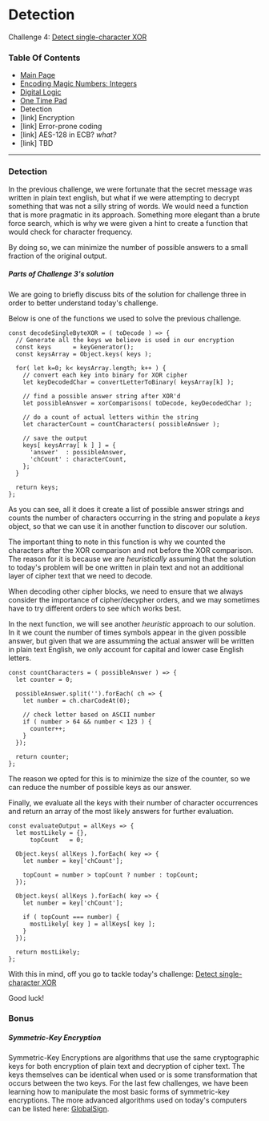 # Detection
Challenge 4: [Detect single-character XOR](https://cryptopals.com/sets/1/challenges/4)

### Table Of Contents
* [Main Page](../)
* [Encoding Magic Numbers: Integers](../problem1/)
* [Digital Logic](../problem2/)
* [One Time Pad](../problem3/)
* Detection
* [link] Encryption
* [link] Error-prone coding
* [link] AES-128 in ECB? *what?*
* [link] TBD
---
### Detection
In the previous challenge, we were fortunate that the secret message was written in plain text english, but what if we were attempting to decrypt something that was not a silly string of words.  We would need a function that is more pragmatic in its approach.  Something more elegant than a brute force search, which is why we were given a hint to create a function that would check for character frequency.

By doing so, we can minimize the number of possible answers to a small fraction of the original output.

##### Parts of Challenge 3's solution
We are going to briefly discuss bits of the solution for challenge three in order to better understand today's challenge.

Below is one of the functions we used to solve the previous challenge.
```
const decodeSingleByteXOR = ( toDecode ) => {
  // Generate all the keys we believe is used in our encryption
  const keys      = keyGenerator();
  const keysArray = Object.keys( keys );
  
  for( let k=0; k< keysArray.length; k++ ) {
    // convert each key into binary for XOR cipher
    let keyDecodedChar = convertLetterToBinary( keysArray[k] );

    // find a possible answer string after XOR'd
    let possibleAnswer = xorComparisons( toDecode, keyDecodedChar );

    // do a count of actual letters within the string
    let characterCount = countCharacters( possibleAnswer );

    // save the output
    keys[ keysArray[ k ] ] = {
      'answer'  : possibleAnswer,
      'chCount' : characterCount,
    };
  }
  
  return keys;
};
```

As you can see, all it does it create a list of possible answer strings and counts the number of characters occurring in the string and populate a _keys_ object, so that we can use it in another function to discover our solution.

The important thing to note in this function is why we counted the characters after the XOR comparison and not before the XOR comparison.  The reason for it is because we are _heuristically_ assuming that the solution to today's problem will be one written in plain text and not an additional layer of cipher text that we need to decode.

When decoding other cipher blocks, we need to ensure that we always consider the importance of cipher/decypher orders, and we may sometimes have to try different orders to see which works best.

In the next function, we will see another _heuristic_ approach to our solution.  In it we count the number of times symbols appear in the given possible answer, but given that we are assumming the actual answer will be written in plain text English, we only account for capital and lower case English letters.
```
const countCharacters = ( possibleAnswer ) => {
  let counter = 0;

  possibleAnswer.split('').forEach( ch => {
    let number = ch.charCodeAt(0);

    // check letter based on ASCII number
    if ( number > 64 && number < 123 ) {
      counter++;
    }
  });

  return counter;
};
```

The reason we opted for this is to minimize the size of the counter, so we can reduce the number of possible keys as our answer.

Finally, we evaluate all the keys with their number of character occurrences and return an array of the most likely answers for further evaluation.
```
const evaluateOutput = allKeys => {
  let mostLikely = {},
      topCount   = 0;

  Object.keys( allKeys ).forEach( key => {
    let number = key['chCount'];

    topCount = number > topCount ? number : topCount;
  });

  Object.keys( allKeys ).forEach( key => {
    let number = key['chCount'];

    if ( topCount === number) {
      mostLikely[ key ] = allKeys[ key ];
    }
  });

  return mostLikely;
};
```

With this in mind, off you go to tackle today's challenge: [Detect single-character XOR](https://cryptopals.com/sets/1/challenges/4)

Good luck!

### Bonus
##### Symmetric-Key Encryption
Symmetric-Key Encryptions are algorithms that use the same cryptographic keys for both encryption of plain text and decryption of cipher text.  The keys themselves can be identical when used or is some transformation that occurs between the two keys.  For the last few challenges, we have been learning how to manipulate the most basic forms of symmetric-key encryptions.  The more advanced algorithms used on today's computers can be listed here: [GlobalSign](https://www.globalsign.com/en/blog/glossary-of-cryptographic-algorithms/).

